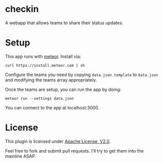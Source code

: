 checkin
=======

A webapp that allows teams to share their status updates.

Setup
=====

This app runs with [meteor](http://meteor.com/). Install via:

    curl https://install.meteor.com | sh

Configure the teams you need by copying `data.json.template` to `data.json` and modifying the teams array appropriately.

Once the teams are setup, you can run the app by doing:

    meteor run --settings data.json
    
You can connect to the app at localhost:3000.

License
=======

This plugin is licensed under [Apache License, V2.0].

Feel free to fork and submit pull requests. I'll try to get them into the mainline ASAP.

[Apache License, V2.0]: http://www.apache.org/licenses/LICENSE-2.0
